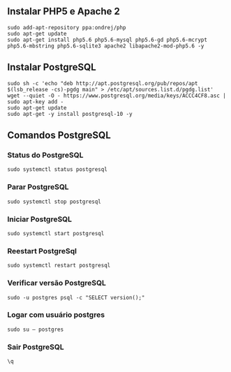 ## Instalar PHP5 e Apache 2
`sudo add-apt-repository ppa:ondrej/php`  
`sudo apt-get update`  
`sudo apt-get install php5.6 php5.6-mysql php5.6-gd php5.6-mcrypt php5.6-mbstring php5.6-sqlite3 apache2 libapache2-mod-php5.6 -y`

## Instalar PostgreSQL
`sudo sh -c 'echo "deb http://apt.postgresql.org/pub/repos/apt $(lsb_release -cs)-pgdg main" > /etc/apt/sources.list.d/pgdg.list'`  
`wget --quiet -O - https://www.postgresql.org/media/keys/ACCC4CF8.asc | sudo apt-key add -`  
`sudo apt-get update`  
`sudo apt-get -y install postgresql-10 -y`

## Comandos PostgreSQL
### Status do PostgreSQL
`sudo systemctl status postgresql`  
### Parar PostgreSQL
`sudo systemctl stop postgresql`  
### Iniciar PostgreSQL
`sudo systemctl start postgresql`  
### Reestart PostgreSql
`sudo systemctl restart postgresql`  
### Verificar versão PostgreSQL
`sudo -u postgres psql -c "SELECT version();"`  
### Logar com usuário postgres
`sudo su – postgres`  
### Sair PostgreSQL
`\q`  
